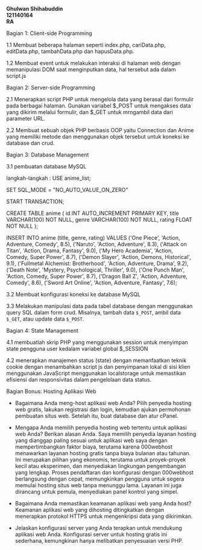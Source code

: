 **Ghulwan Shihabuddin** <br>
**121140164** <br>
**RA** <br>

Bagian 1: Client-side Programming

1.1 Membuat beberapa halaman seperti index.php, cariData.php, editData.php, tambahData.php dan hapusData.php.

1.2 Membuat event untuk melakukan interaksi di halaman web dengan memanipulasi DOM saat menginputkan data, hal tersebut ada dalam script.js

Bagian 2: Server-side Programming

2.1 Menerapkan script PHP untuk mengelola data yang berasal dari formulir pada berbagai halaman. Gunakan variabel $_POST untuk mengakses data yang dikirim melalui formulir, dan $_GET untuk mrngambil data dari parameter URL.

2.2 Membuat sebuah objek PHP berbasis OOP yaitu Connection dan Anime yang memiliki metode dan menggunakan objek tersebut untuk koneksi ke database dan crud.

Bagian 3: Database Management

3.1 pembuatan database MySQL

langkah-langkah :
USE anime_list;

SET SQL_MODE = "NO_AUTO_VALUE_ON_ZERO"

START TRANSACTION;

CREATE TABLE anime (
    id INT AUTO_INCREMENT PRIMARY KEY,
    title VARCHAR(100) NOT NULL,
    genre VARCHAR(100) NOT NULL,
    rating FLOAT NOT NULL
);

INSERT INTO anime (title, genre, rating) VALUES
('One Piece', 'Action, Adventure, Comedy', 8.5),
('Naruto', 'Action, Adventure', 8.3),
('Attack on Titan', 'Action, Drama, Fantasy', 9.0),
('My Hero Academia', 'Action, Comedy, Super Power', 8.7),
('Demon Slayer', 'Action, Demons, Historical', 9.1),
('Fullmetal Alchemist: Brotherhood', 'Action, Adventure, Drama', 9.2),
('Death Note', 'Mystery, Psychological, Thriller', 9.0),
('One Punch Man', 'Action, Comedy, Super Power', 8.7),
('Dragon Ball Z', 'Action, Adventure, Comedy', 8.6),
('Sword Art Online', 'Action, Adventure, Fantasy', 7.6);

3.2 Membuat konfigurasi koneksi ke database MySQL

3.3 Melakukan manipulasi data pada tabel database dengan menggunakan query SQL dalam form crud. Misalnya, tambah data `$_POST`, ambil data `$_GET`, atau update data `$_POST`.

Bagian 4: State Management

4.1 membuatlah skrip PHP yang menggunakan session untuk menyimpan state pengguna user kedalam variabel global $_SESSION

4.2 menerapkan manajemen status (state) dengan memanfaatkan teknik cookie dengan menambahkan script js dan penyimpanan lokal di sisi klien menggunakan JavaScript menggunakan localstorage untuk memastikan efisiensi dan responsivitas dalam pengelolaan data status.

Bagian Bonus: Hosting Aplikasi Web 
- Bagaimana Anda meng-host aplikasi web Anda?
  Pilih penyedia hosting web gratis, lakukan registrasi dan login, kemudian ajukan permohonan pembuatan situs web. Setelah itu, buat database dan atur cPanel.

- Mengapa Anda memilih penyedia hosting web tertentu untuk aplikasi web Anda? Berikan alasan Anda.
  Saya memilih penyedia layanan hosting yang dianggap paling sesuai untuk aplikasi web saya dengan mempertimbangkan faktor biaya, terutama karena 000webhost menawarkan layanan hosting gratis tanpa biaya bulanan atau tahunan. Ini merupakan pilihan yang ekonomis, terutama untuk proyek-proyek kecil atau eksperimen, dan menyediakan lingkungan pengembangan yang lengkap. Proses pendaftaran dan konfigurasi dengan 000webhost berlangsung dengan cepat, memungkinkan pengguna untuk segera memulai hosting situs web tanpa menunggu lama. Layanan ini juga dirancang untuk pemula, menyediakan panel kontrol yang simpel.

- Bagaimana Anda memastikan keamanan aplikasi web yang Anda host?
  Keamanan aplikasi web yang dihosting ditingkatkan dengan menerapkan protokol HTTPS untuk mengenkripsi data yang dikirimkan.

- Jelaskan konfigurasi server yang Anda terapkan untuk mendukung aplikasi web Anda.
  Konfigurasi server untuk hosting gratis ini sederhana, kemungkinan hanya melibatkan penyesuaian versi PHP.
